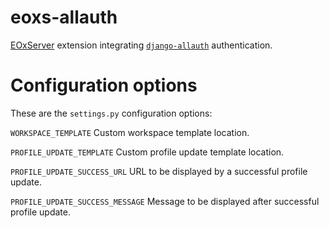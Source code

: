 # eoxs-allauth
[EOxServer](https://github.com/EOxServer/eoxserver) extension integrating
[`django-allauth`](http://www.intenct.nl/projects/django-allauth)
authentication.

# Configuration options
These are the `settings.py` configuration options:

`WORKSPACE_TEMPLATE`
Custom workspace template location.

`PROFILE_UPDATE_TEMPLATE`
Custom profile update template location.

`PROFILE_UPDATE_SUCCESS_URL`
URL to be displayed by a successful profile update.

`PROFILE_UPDATE_SUCCESS_MESSAGE`
Message to be displayed after successful profile update.
